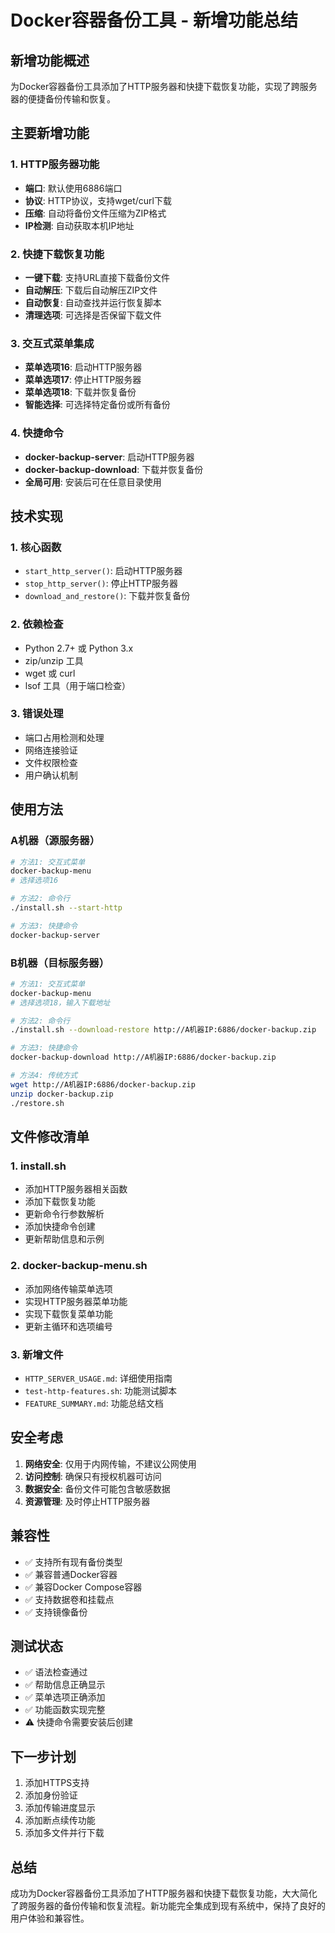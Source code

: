 # Docker容器备份工具 - 新增功能总结

## 新增功能概述

为Docker容器备份工具添加了HTTP服务器和快捷下载恢复功能，实现了跨服务器的便捷备份传输和恢复。

## 主要新增功能

### 1. HTTP服务器功能
- **端口**: 默认使用6886端口
- **协议**: HTTP协议，支持wget/curl下载
- **压缩**: 自动将备份文件压缩为ZIP格式
- **IP检测**: 自动获取本机IP地址

### 2. 快捷下载恢复功能
- **一键下载**: 支持URL直接下载备份文件
- **自动解压**: 下载后自动解压ZIP文件
- **自动恢复**: 自动查找并运行恢复脚本
- **清理选项**: 可选择是否保留下载文件

### 3. 交互式菜单集成
- **菜单选项16**: 启动HTTP服务器
- **菜单选项17**: 停止HTTP服务器
- **菜单选项18**: 下载并恢复备份
- **智能选择**: 可选择特定备份或所有备份

### 4. 快捷命令
- **docker-backup-server**: 启动HTTP服务器
- **docker-backup-download**: 下载并恢复备份
- **全局可用**: 安装后可在任意目录使用

## 技术实现

### 1. 核心函数
- `start_http_server()`: 启动HTTP服务器
- `stop_http_server()`: 停止HTTP服务器
- `download_and_restore()`: 下载并恢复备份

### 2. 依赖检查
- Python 2.7+ 或 Python 3.x
- zip/unzip 工具
- wget 或 curl
- lsof 工具（用于端口检查）

### 3. 错误处理
- 端口占用检测和处理
- 网络连接验证
- 文件权限检查
- 用户确认机制

## 使用方法

### A机器（源服务器）
```bash
# 方法1: 交互式菜单
docker-backup-menu
# 选择选项16

# 方法2: 命令行
./install.sh --start-http

# 方法3: 快捷命令
docker-backup-server
```

### B机器（目标服务器）
```bash
# 方法1: 交互式菜单
docker-backup-menu
# 选择选项18，输入下载地址

# 方法2: 命令行
./install.sh --download-restore http://A机器IP:6886/docker-backup.zip

# 方法3: 快捷命令
docker-backup-download http://A机器IP:6886/docker-backup.zip

# 方法4: 传统方式
wget http://A机器IP:6886/docker-backup.zip
unzip docker-backup.zip
./restore.sh
```

## 文件修改清单

### 1. install.sh
- 添加HTTP服务器相关函数
- 添加下载恢复功能
- 更新命令行参数解析
- 添加快捷命令创建
- 更新帮助信息和示例

### 2. docker-backup-menu.sh
- 添加网络传输菜单选项
- 实现HTTP服务器菜单功能
- 实现下载恢复菜单功能
- 更新主循环和选项编号

### 3. 新增文件
- `HTTP_SERVER_USAGE.md`: 详细使用指南
- `test-http-features.sh`: 功能测试脚本
- `FEATURE_SUMMARY.md`: 功能总结文档

## 安全考虑

1. **网络安全**: 仅用于内网传输，不建议公网使用
2. **访问控制**: 确保只有授权机器可访问
3. **数据安全**: 备份文件可能包含敏感数据
4. **资源管理**: 及时停止HTTP服务器

## 兼容性

- ✅ 支持所有现有备份类型
- ✅ 兼容普通Docker容器
- ✅ 兼容Docker Compose容器
- ✅ 支持数据卷和挂载点
- ✅ 支持镜像备份

## 测试状态

- ✅ 语法检查通过
- ✅ 帮助信息正确显示
- ✅ 菜单选项正确添加
- ✅ 功能函数实现完整
- ⚠️ 快捷命令需要安装后创建

## 下一步计划

1. 添加HTTPS支持
2. 添加身份验证
3. 添加传输进度显示
4. 添加断点续传功能
5. 添加多文件并行下载

## 总结

成功为Docker容器备份工具添加了HTTP服务器和快捷下载恢复功能，大大简化了跨服务器的备份传输和恢复流程。新功能完全集成到现有系统中，保持了良好的用户体验和兼容性。
